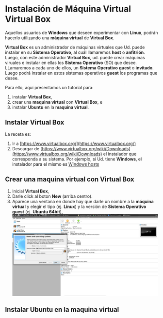 # Instalación de Máquina Virtual **Virtual Box**

Aquellos usuarios de **Windows** que deseen experimentar con **Linux**, podrán hacerlo utilizando una **máquina virtual** de **Virtual Box**.

**Virtual Box** es un administrador de máquinas virtuales que Ud. puede instalar en su **Sistema Operativo**, al cuál llamaremos **host** o **anfitrión**. Luego, con este administrador **Virtual Box**, ud. puede crear máquinas viruales e instalar en ellas los **Sistema Operativo** (SO) que desee. LLamaremos a cada uno de ellos, un **Sistema Operativo** **guest** o **invitado**. Luego podrá instalar en estos sistemas operativos **guest** los programas que desee. 

Para ello, aquí presentamos un tutorial para:

  1. instalar **Virtual Box**,
  2. crear una **maquina virtual** con **Virtual Box**, e
  3. instalar **Ubuntu** en la **maquina virtual**.
  
## Instalar **Virtual Box**

La receta es:

  1. Ir a [https://www.virtualbox.org/](https://www.virtualbox.org/)
  2. Descargar de [https://www.virtualbox.org/wiki/Downloads](https://www.virtualbox.org/wiki/Downloads) el instalador que corresponda a su sistema. Por ejemplo, si Ud. tiene **Windows**, el instalador para el mismo es [Windows hosts](https://download.virtualbox.org/virtualbox/6.1.26/VirtualBox-6.1.26-145957-Win.exe)

## Crear una **maquina virtual** con **Virtual Box**

  1. Inicial **Virtual Box**,
  2. Darle click al boton **New** (arriba centro).
  3. Aparece una ventana en donde hay que darle un nombre a la **máquina virtual** y elegir el tipo (ej. **Linux**) y la versión de **Sistema Operativo** **guest** (ej. **Ubuntu 64bit**),
      ![img1.png](assets/img1.png)

## Instalar **Ubuntu** en la **maquina virtual**



